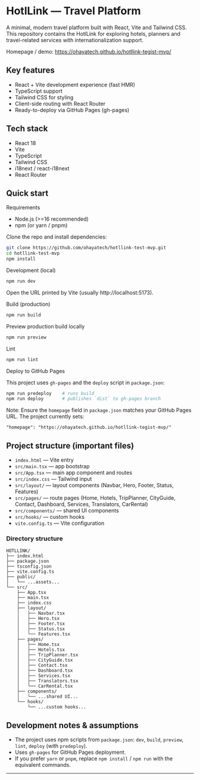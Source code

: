 # HotlLink — Travel Platform

A minimal, modern travel platform built with React, Vite and Tailwind CSS. This repository contains the HotlLink for exploring hotels, planners and travel-related services with internationalization support.

Homepage / demo: https://ohayatech.github.io/hotllink-tegist-mvp/

## Key features

- React + Vite development experience (fast HMR)
- TypeScript support
- Tailwind CSS for styling
- Client-side routing with React Router
- Ready-to-deploy via GitHub Pages (gh-pages)

## Tech stack

- React 18
- Vite
- TypeScript
- Tailwind CSS
- i18next / react-i18next
- React Router

## Quick start

Requirements
- Node.js (>=16 recommended)
- npm (or yarn / pnpm)

Clone the repo and install dependencies:

```bash
git clone https://github.com/ohayatech/hotllink-test-mvp.git
cd hotllink-test-mvp
npm install
```

Development (local)

```bash
npm run dev
```

Open the URL printed by Vite (usually http://localhost:5173).

Build (production)

```bash
npm run build
```

Preview production build locally

```bash
npm run preview
```

Lint

```bash
npm run lint
```

Deploy to GitHub Pages

This project uses `gh-pages` and the `deploy` script in `package.json`:

```bash
npm run predeploy    # runs build
npm run deploy       # publishes `dist` to gh-pages branch
```

Note: Ensure the `homepage` field in `package.json` matches your GitHub Pages URL. The project currently sets:

```
"homepage": "https://ohayatech.github.io/hotllink-tegist-mvp/"
```

## Project structure (important files)

- `index.html` — Vite entry
- `src/main.tsx` — app bootstrap
- `src/App.tsx` — main app component and routes
- `src/index.css` — Tailwind input
- `src/layout/` — layout components (Navbar, Hero, Footer, Status, Features)
- `src/pages/` — route pages (Home, Hotels, TripPlanner, CityGuide, Contact, Dashboard, Services, Translators, CarRental)
- `src/components/` — shared UI components
- `src/hooks/` — custom hooks
- `vite.config.ts` — Vite configuration

### Directory structure

```
HOTLLINK/
├── index.html
├── package.json
├── tsconfig.json
├── vite.config.ts
├── public/
│   └── ...assets...
└── src/
    ├── App.tsx
    ├── main.tsx
    ├── index.css
    ├── layout/
    │   ├── Navbar.tsx
    │   ├── Hero.tsx
    │   ├── Footer.tsx
    │   ├── Status.tsx
    │   └── Features.tsx
    ├── pages/
    │   ├── Home.tsx
    │   ├── Hotels.tsx
    │   ├── TripPlanner.tsx
    │   ├── CityGuide.tsx
    │   ├── Contact.tsx
    │   ├── Dashboard.tsx
    │   ├── Services.tsx
    │   ├── Translators.tsx
    │   └── CarRental.tsx
    ├── components/
    │   └── ...shared UI...
    └── hooks/
        └── ...custom hooks...
```

## Development notes & assumptions

- The project uses npm scripts from `package.json`: `dev`, `build`, `preview`, `lint`, `deploy` (with `predeploy`).
- Uses `gh-pages` for GitHub Pages deployment.
- If you prefer `yarn` or `pnpm`, replace `npm install` / `npm run` with the equivalent commands.

---

